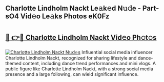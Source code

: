 ## Charlotte Lindholm Nackt Le𝚊k𝚎d N𝚞𝚍e - Part-sO4 Vid𝚎o Le𝚊ks Photos eK0Fz

# <h2><a href="http://fb7w6cc.evod.top/?m=Charlotte+Lindholm+Nackt">🔗 👉🔴 Charlotte Lindholm Nackt Vid𝚎o Ph𝚘t𝚘s</a></h2>

[![Charlotte Lindholm Nackt N𝚞d𝚎s](https://i.imgur.com/8V9OHl7.gif)](http://fb7w6cc.evod.top/?m=Charlotte+Lindholm+Nackt)
Influential social media influencer Charlotte Lindholm Nackt, recognized for sharing lifestyle and dance-themed content, including dance trend performances and mini vlogs. A public figure like Charlotte Lindholm Nackt, with a strong social media presence and a large following, can wield significant influence. 
